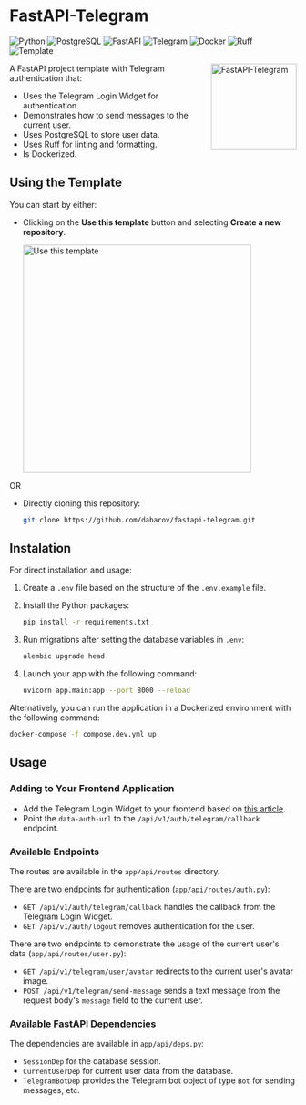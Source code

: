 # FastAPI-Telegram

![Python](https://img.shields.io/badge/python-3.12-blue?logo=python&logoColor=white)
![PostgreSQL](https://img.shields.io/badge/postgresql-blue?logo=postgresql&logoColor=white)
![FastAPI](https://img.shields.io/badge/fastapi-0.103.1-green?logo=fastapi&logoColor=white)
![Telegram](https://img.shields.io/badge/telegram-blue?logo=telegram&logoColor=white)
![Docker](https://img.shields.io/badge/docker-blue?logo=docker&logoColor=white)
![Ruff](https://img.shields.io/badge/ruff-linting-orange?logo=ruff&logoColor=white)
![Template](https://img.shields.io/badge/template-repository-blue)

<img src="https://github.com/dabarov/fastapi-telegram/assets/36531464/5bc2a850-481c-42f1-a99c-6ea13a84fd69" align="right" alt="FastAPI-Telegram" width="150" height="150">

A FastAPI project template with Telegram authentication that:
- Uses the Telegram Login Widget for authentication.
- Demonstrates how to send messages to the current user.
- Uses PostgreSQL to store user data.
- Uses Ruff for linting and formatting.
- Is Dockerized.

## Using the Template

You can start by either:

- Clicking on the **Use this template** button and selecting **Create a new repository**.

    <img src="https://docs.github.com/assets/cb-76823/mw-1440/images/help/repository/use-this-template-button.webp" alt="Use this template" width="400">

OR 

- Directly cloning this repository:

    ```sh
    git clone https://github.com/dabarov/fastapi-telegram.git
    ```

## Instalation

For direct installation and usage:

1. Create a `.env` file based on the structure of the `.env.example` file.
2. Install the Python packages:

    ```sh
    pip install -r requirements.txt
    ```

3. Run migrations after setting the database variables in `.env`:

    ```sh
    alembic upgrade head
    ```

4. Launch your app with the following command:

    ```sh
    uvicorn app.main:app --port 8000 --reload
    ```

Alternatively, you can run the application in a Dockerized environment with the following command:

```sh
docker-compose -f compose.dev.yml up
```    

## Usage

### Adding to Your Frontend Application

- Add the Telegram Login Widget to your frontend based on [this article](https://core.telegram.org/widgets/login).
- Point the `data-auth-url` to the `/api/v1/auth/telegram/callback` endpoint.

### Available Endpoints

The routes are available in the `app/api/routes` directory.

There are two endpoints for authentication (`app/api/routes/auth.py`):  
- `GET /api/v1/auth/telegram/callback` handles the callback from the Telegram Login Widget.
- `GET /api/v1/auth/logout` removes authentication for the user.

There are two endpoints to demonstrate the usage of the current user's data (`app/api/routes/user.py`):
- `GET /api/v1/telegram/user/avatar` redirects to the current user's avatar image.
- `POST /api/v1/telegram/send-message` sends a text message from the request body's `message` field to the current user.

### Available FastAPI Dependencies

The dependencies are available in `app/api/deps.py`:

- `SessionDep` for the database session.
- `CurrentUserDep` for current user data from the database.
- `TelegramBotDep` provides the Telegram bot object of type `Bot` for sending messages, etc.
  